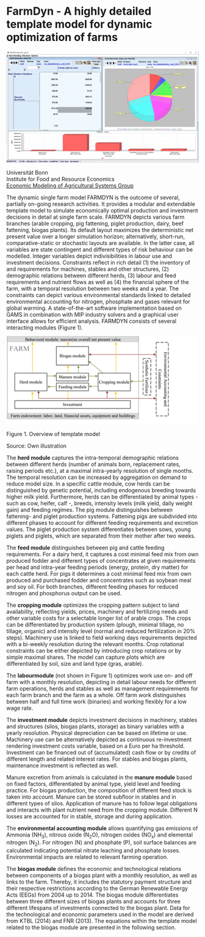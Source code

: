 # FarmDyn - A highly detailed template model for dynamic optimization of farms

![](/media/FarmDyn.png)

Universität Bonn<br/>
Institute for Food and Resource Economics<br/>
[Economic Modeling of Agricultural Systems Group](http://www.ilr.uni-bonn.de/em/em_e.htm)

The dynamic single farm model FARMDYN is the outcome of several,
partially on-going research activities. It provides a modular and
extendable template model to simulate economically optimal production
and investment decisions in detail at single farm scale. FARMDYN depicts
various farm branches (arable cropping, pig fattening, piglet
production, dairy, beef fattening, biogas plants). Its default layout
maximizes the deterministic net present value over a longer simulation
horizon; alternatively, short-run, comparative-static or stochastic
layouts are available. In the latter case, all variables are state
contingent and different types of risk behaviour can be modelled.
Integer variables depict indivisibilities in labour use and investment
decisions. Constraints reflect in rich detail (1) the inventory of and
requirements for machines, stables and other structures, (2) demographic
relations between different herds, (3) labour and feed requirements and
nutrient flows as well as (4) the financial sphere of the farm, with a
temporal resolution between two weeks and a year. The constraints can
depict various environmental standards linked to detailed environmental
accounting for nitrogen, phosphate and gases relevant for global
warming. A state-of-the-art software implementation based on GAMS in
combination with MIP industry solvers and a graphical user interface
allows for efficient analysis. FARMDYN consists of several interacting
modules (Figure 1).

![](media/image2.png)

Figure 1.  Overview of template model

Source: Own illustration

The **herd module** captures the intra-temporal demographic relations
between different herds (number of animals born, replacement rates,
raising periods etc.), at a maximal intra-yearly resolution of single
months. The temporal resolution can be increased by aggregation on
demand to reduce model size. In a specific cattle module, cow herds can
be distinguished by genetic potential, including endogenous breeding
towards higher milk yield. Furthermore, herds can be differentiated by
animal types - such as cow, heifer, calf -, breeds, intensity levels
(milk yield, daily weight gain) and feeding regimes. The pig module
distinguishes between fattening- and piglet production systems.
Fattening pigs are subdivided into different phases to account for
different feeding requirements and excretion values. The piglet
production system differentiates between sows, young piglets and
piglets, which are separated from their mother after two weeks.

The **feed module** distinguishes between pig and cattle feeding
requirements. For a dairy herd, it captures a cost minimal feed mix from
own produced fodder and different types of concentrates at given
requirements per head and intra-year feeding periods (energy, protein,
dry matter) for each cattle herd. For pigs it determines a cost minimal
feed mix from own produced and purchased fodder and concentrates such as
soybean meal and soy oil. For both branches, different feeding phases
for reduced nitrogen and phosphorus output can be used.

The **cropping module** optimizes the cropping pattern subject to land
availability, reflecting yields, prices, machinery and fertilizing needs
and other variable costs for a selectable longer list of arable crops.
The crops can be differentiated by production system (plough, minimal
tillage, no tillage, organic) and intensity level (normal and reduced
fertilization in 20% steps). Machinery use is linked to field working
days requirements depicted with a bi-weekly resolution during the
relevant months. Crop rotational constraints can be either depicted by
introducing crop rotations or by simple maximal shares. The model can
capture plots which are differentiated by soil, size and land type
(gras, arable).

The **labourmodule** (not shown in Figure 1) optimizes work use on- and
off farm with a monthly resolution, depicting in detail labour needs for
different farm operations, herds and stables as well as management
requirements for each farm branch and the farm as a whole. Off farm work
distinguishes between half and full time work (binaries) and working
flexibly for a low wage rate.

The **investment module** depicts investment decisions in machinery,
stables and structures (silos, biogas plants, storage) as binary
variables with a yearly resolution. Physical depreciation can be based
on lifetime or use. Machinery use can be alternatively depicted as
continuous re-investment rendering investment costs variable, based on a
Euro per ha threshold. Investment can be financed out of (accumulated)
cash flow or by credits of different length and related interest rates.
For stables and biogas plants, maintenance investment is reflected as
well.

Manure excretion from animals is calculated in the **manure module**
based on fixed factors, differentiated by animal type, yield level and
feeding practice. For biogas production, the composition of different
feed stock is taken into account. Manure can be stored subfloor in
stables and in different types of silos. Application of manure has to
follow legal obligations and interacts with plant nutrient need from the
cropping module. Different N losses are accounted for in stable, storage
and during application.

The **environmental accounting module** allows quantifying gas emissions
of Ammonia (NH<sub>3</sub>), nitrous oxide (N<sub>2</sub>O), nitrogen oxides (NO<sub>x</sub>) and
elemental nitrogen (N<sub>2</sub>). For nitrogen (N) and phosphate (P), soil
surface balances are calculated indicating potential nitrate leaching
and phosphate losses. Environmental impacts are related to relevant
farming operation.

The **biogas module** defines the economic and technological relations
between components of a biogas plant with a monthly resolution, as well
as links to the farm. Thereby, it includes the statutory payment
structure and their respective restrictions according to the German
Renewable Energy Acts (EEGs) from 2004 up to 2014. The biogas module
differentiates between three different sizes of biogas plants and
accounts for three different lifespans of investments connected to the
biogas plant. Data for the technological and economic parameters used in
the model are derived from KTBL (2014) and FNR (2013). The equations
within the template model related to the biogas module are presented in
the following section.
